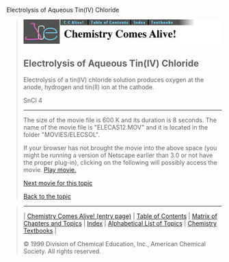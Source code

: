 





 Electrolysis of Aqueous Tin(IV) Chloride
 



> ![Chemistry Comes Alive!](ccahead.gif)
> 
> 
> 
> 
> 
> 
> 
> 
> 
> ## Electrolysis of Aqueous Tin(IV) Chloride
> 
> 
> 
> 
> 
> 
> 
> 
>   
> 
> 
> 
> 
> 
>  Electrolysis of a tin(IV) chloride solution produces oxygen at the anode, 
hydrogen and tin(II) ion at the cathode.
>  
> 
> 
> 
>  SnCl
>  4 
> 
> 
> 
> 
> 
> 
> 
> 
> ---
> 
> 
>  The size of the movie file is 600 K and its duration is 8 seconds. 
The name of the movie file is "ELECAS12.MOV" 
and it is located in the folder "MOVIES/ELECSOL".
>  
> 
> 
> 
>  If your browser has not brought the movie into the above space
(you might be running a version of Netscape earlier than 3.0 or
not have the proper plug-in), clicking on the following will
possibly access the movie.
>  [Play movie.](../../MOVIES/ELECSOL/ELECAS12.MOV) 
> 
> 
> 
> 
> [Next movie for this topic](../../MVHTM/ELECSOL/ELECAS13.HTM) 
> 
> 
> 
> 
> 
> 
> 
> [Back to the topic](../../MAIN/ELECSOL/PAGE1.HTM)



> ---
> 
> 
>  |
>  [Chemistry Comes Alive! (entry page)](../../INDEX.HTM) 
>  |
>  [Table of Contents](../../CONTENTS.HTM) 
>  |
>  [Matrix of Chapters and Topics](../../MATRIX.HTM) 
>  |
>  [Index](../../WORDS.HTM) 
>  |
>  [Alphabetical List of Topics](../../ALPHATOP.HTM) 
>  |
>  [Chemistry Textbooks](../../BOOKS.HTM) 
>  |
>  
>  © 1999 Division of Chemical Education, Inc.,
American Chemical Society. All rights reserved.





